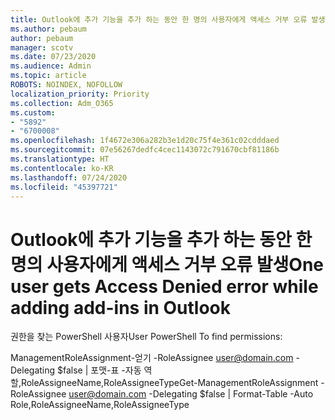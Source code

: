 ```yaml
---
title: Outlook에 추가 기능을 추가 하는 동안 한 명의 사용자에게 액세스 거부 오류 발생
ms.author: pebaum
author: pebaum
manager: scotv
ms.date: 07/23/2020
ms.audience: Admin
ms.topic: article
ROBOTS: NOINDEX, NOFOLLOW
localization_priority: Priority
ms.collection: Adm_O365
ms.custom:
- "5892"
- "6700008"
ms.openlocfilehash: 1f4672e306a282b3e1d20c75f4e361c02cdddaed
ms.sourcegitcommit: 07e56267dedfc4cec1143072c791670cbf81186b
ms.translationtype: HT
ms.contentlocale: ko-KR
ms.lasthandoff: 07/24/2020
ms.locfileid: "45397721"
---
```

# <a name="one-user-gets-access-denied-error-while-adding-add-ins-in-outlook"></a><span data-ttu-id="d5175-102">Outlook에 추가 기능을 추가 하는 동안 한 명의 사용자에게 액세스 거부 오류 발생</span><span class="sxs-lookup"><span data-stu-id="d5175-102">One user gets Access Denied error while adding add-ins in Outlook</span></span>

<span data-ttu-id="d5175-103">권한을 찾는 PowerShell 사용자</span><span class="sxs-lookup"><span data-stu-id="d5175-103">User PowerShell To find permissions:</span></span>

<span data-ttu-id="d5175-104">ManagementRoleAssignment-얻기 -RoleAssignee [user@domain.com](mailto:user@domain.com "mailto:user@domain.com") -Delegating $false | 포맷-표 -자동 역할,RoleAssigneeName,RoleAssigneeType</span><span class="sxs-lookup"><span data-stu-id="d5175-104">Get-ManagementRoleAssignment -RoleAssignee [user@domain.com](mailto:user@domain.com "mailto:user@domain.com") -Delegating $false | Format-Table -Auto Role,RoleAssigneeName,RoleAssigneeType</span></span>